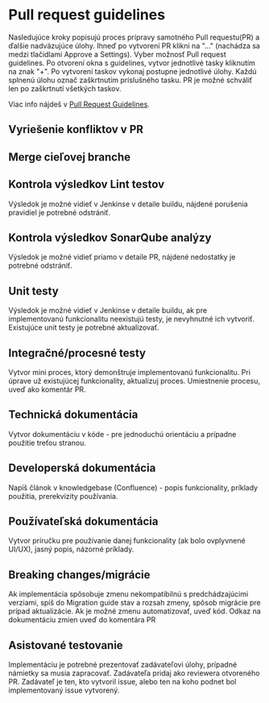 # Pull request guidelines

Nasledujúce kroky popisujú proces prípravy samotného Pull requestu(PR) a ďalšie nadväzujúce úlohy.
Ihneď po vytvorení PR klikni na "..." (nachádza sa medzi tlačidlami Approve a Settings). Vyber možnosť Pull request guidelines. Po otvorení okna s guidelines, vytvor jednotlivé tasky kliknutím na znak "+". 
Po vytvorení taskov vykonaj postupne jednotlivé úlohy. Každú splnenú úlohu označ zaškrtnutím príslušného tasku. PR je možné schváliť len po zaškrtnutí všetkých taskov.

Viac info nájdeš v [Pull Request Guidelines](https://netgrif.atlassian.net/wiki/spaces/NAE/pages/1528758295/Pull+Request+Guidelines).

## Vyriešenie konfliktov v PR
## Merge cieľovej branche
## Kontrola výsledkov Lint testov
Výsledok je možné vidieť v Jenkinse v detaile buildu, nájdené porušenia pravidiel je potrebné odstrániť.
## Kontrola výsledkov SonarQube analýzy
Výsledok je možné vidieť priamo v detaile PR, nájdené nedostatky je potrebné odstrániť.
## Unit testy
Výsledok je možné vidieť v Jenkinse v detaile buildu, ak pre implementovanú funkcionalitu neexistujú testy, je nevyhnutné ich vytvoriť. Existujúce unit testy je potrebné aktualizovať.
## Integračné/procesné testy
Vytvor mini proces, ktorý demonštruje implementovanú funkcionalitu. Pri úprave už existujúcej funkcionality, aktualizuj proces. Umiestnenie procesu, uveď ako komentár PR.
## Technická dokumentácia
Vytvor dokumentáciu v kóde - pre jednoduchú orientáciu a prípadne použitie treťou stranou.
## Developerská dokumentácia
Napíš článok v knowledgebase (Confluence) - popis funkcionality, príklady použitia, prerekvizity používania.
## Používateľská dokumentácia
Vytvor príručku pre používanie danej funkcionality (ak bolo ovplyvnené UI/UX), jasný popis, názorné príklady.
## Breaking changes/migrácie
Ak implementácia spôsobuje zmenu nekompatibilnú s predchádzajúcimi verziami, spíš do Migration guide stav a rozsah zmeny, spôsob migrácie pre prípad aktualizácie. Ak je možné zmenu automatizovať, uveď kód. Odkaz na dokumentáciu zmien uveď do komentára PR
## Asistované testovanie
Implementáciu je potrebné prezentovať zadávateľovi úlohy, prípadné námietky sa musia zapracovať. Zadávateľa pridaj ako reviewera otvoreného PR. Zadávateľ je ten, kto vytvoril issue, alebo ten na koho podnet bol implementovaný issue vytvorený.
